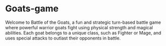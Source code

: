 # Goats-game
Welcome to Battle of the Goats, a fun and strategic turn-based battle game where powerful warrior goats fight using physical strength and magical abilities. Each goat belongs to a unique class, such as Fighter or Mage, and uses special attacks to outlast their opponents in battle.
